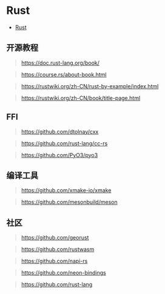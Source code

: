 # Rust

- [Rust](https://www.rust-lang.org/)

## 开源教程

> https://doc.rust-lang.org/book/

> https://course.rs/about-book.html

> https://rustwiki.org/zh-CN/rust-by-example/index.html

> https://rustwiki.org/zh-CN/book/title-page.html


## FFI

> https://github.com/dtolnay/cxx

>https://github.com/rust-lang/cc-rs

> https://github.com/PyO3/pyo3

## 编译工具

> https://github.com/xmake-io/xmake

> https://github.com/mesonbuild/meson

## 社区

> https://github.com/georust

> https://github.com/rustwasm

> https://github.com/napi-rs

> https://github.com/neon-bindings

> https://github.com/rust-lang